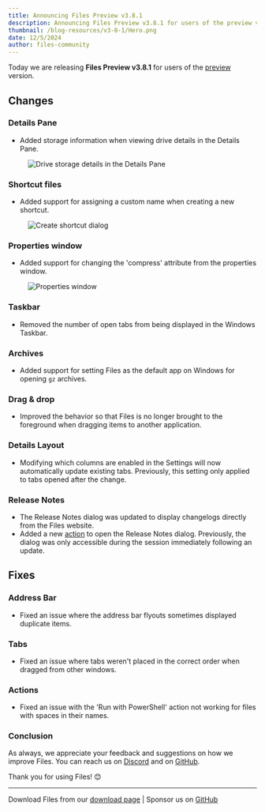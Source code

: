 ```yaml
---
title: Announcing Files Preview v3.8.1
description: Announcing Files Preview v3.8.1 for users of the preview version.
thumbnail: /blog-resources/v3-8-1/Hero.png
date: 12/5/2024
author: files-community
---
```


Today we are releasing **Files Preview v3.8.1** for users of the [preview](/download/) version.

## Changes

### Details Pane

- Added storage information when viewing drive details in the Details Pane.

<figure>
    <img src="/blog-resources/v3-8-1/DriveDetails.png" alt="Drive storage details in the Details Pane" />
</figure>

### Shortcut files

- Added support for assigning a custom name when creating a new shortcut.

<figure>
    <img src="/blog-resources/v3-8-1/ShortcutDialog.png" alt="Create shortcut dialog" />
</figure>

### Properties window

- Added support for changing the 'compress' attribute from the properties window.

<figure>
    <img src="/blog-resources/v3-8-1/CompressAttribute.png" alt="Properties window" />
</figure>

### Taskbar

- Removed the number of open tabs from being displayed in the Windows Taskbar.

### Archives

- Added support for setting Files as the default app on Windows for opening `gz` archives.

### Drag & drop

- Improved the behavior so that Files is no longer brought to the foreground when dragging items to another application.

### Details Layout

- Modifying which columns are enabled in the Settings will now automatically update existing tabs. Previously, this setting only applied to tabs opened after the change.

### Release Notes

- The Release Notes dialog was updated to display changelogs directly from the Files website.
- Added a new [action](/docs/customize-settings/actions/) to open the Release Notes dialog. Previously, the dialog was only accessible during the session immediately following an update.

## Fixes

### Address Bar

- Fixed an issue where the address bar flyouts sometimes displayed duplicate items.

### Tabs

- Fixed an issue where tabs weren't placed in the correct order when dragged from other windows.

### Actions

- Fixed an issue with the 'Run with PowerShell' action not working for files with spaces in their names.

### Conclusion

As always, we appreciate your feedback and suggestions on how we improve Files. You can reach us on [Discord](https://discord.gg/files) and on [GitHub](https://github.com/files-community/Files/).

Thank you for using Files! 😊

---

Download Files from our [download page](/download/) | Sponsor us on [GitHub](https://github.com/sponsors/yaira2/)
